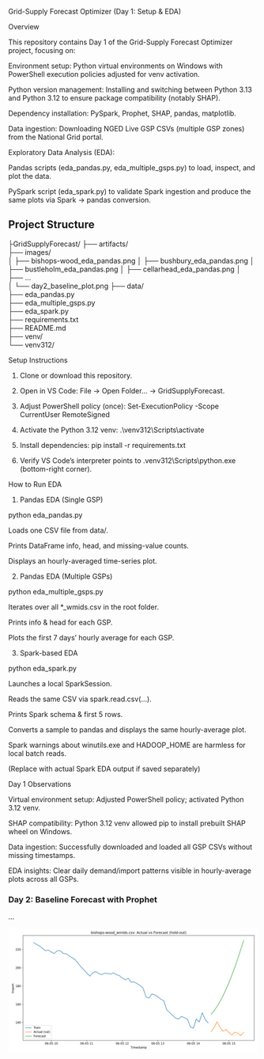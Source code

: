 Grid-Supply Forecast Optimizer (Day 1: Setup & EDA)

Overview

This repository contains Day 1 of the Grid-Supply Forecast Optimizer project, focusing on:

Environment setup: Python virtual environments on Windows with PowerShell execution policies adjusted for venv activation.

Python version management: Installing and switching between Python 3.13 and Python 3.12 to ensure package compatibility (notably SHAP).

Dependency installation: PySpark, Prophet, SHAP, pandas, matplotlib.

Data ingestion: Downloading NGED Live GSP CSVs (multiple GSP zones) from the National Grid portal.

Exploratory Data Analysis (EDA):

Pandas scripts (eda_pandas.py, eda_multiple_gsps.py) to load, inspect, and plot the data.

PySpark script (eda_spark.py) to validate Spark ingestion and produce the same plots via Spark → pandas conversion.

## Project Structure
├GridSupplyForecast/
├── artifacts/                 
├── images/                   
│   ├── bishops-wood_eda_pandas.png
│   ├── bushbury_eda_pandas.png
│   ├── bustleholm_eda_pandas.png
│   ├── cellarhead_eda_pandas.png
│   ├── ...                    
│   └── day2_baseline_plot.png 
├── data/                      
├── eda_pandas.py              
├── eda_multiple_gsps.py       
├── eda_spark.py               
├── requirements.txt           
├── README.md                 
├── venv/                     
└── venv312/                   



Setup Instructions

1. Clone or download this repository.

2. Open in VS Code: File → Open Folder… → GridSupplyForecast.

3. Adjust PowerShell policy (once):
   Set-ExecutionPolicy -Scope CurrentUser RemoteSigned

4. Activate the Python 3.12 venv:
   .\venv312\Scripts\activate

5. Install dependencies:
   pip install -r requirements.txt

6. Verify VS Code’s interpreter points to \.venv312\Scripts\python.exe (bottom-right corner).


How to Run EDA

1. Pandas EDA (Single GSP)

python eda_pandas.py

Loads one CSV file from data/.

Prints DataFrame info, head, and missing-value counts.

Displays an hourly-averaged time-series plot.

2. Pandas EDA (Multiple GSPs)

python eda_multiple_gsps.py

Iterates over all *_wmids.csv in the root folder.

Prints info & head for each GSP.

Plots the first 7 days’ hourly average for each GSP.


3. Spark-based EDA

python eda_spark.py

Launches a local SparkSession.

Reads the same CSV via spark.read.csv(...).

Prints Spark schema & first 5 rows.

Converts a sample to pandas and displays the same hourly-average plot.

Spark warnings about winutils.exe and HADOOP_HOME are harmless for local batch reads.

(Replace with actual Spark EDA output if saved separately)

Day 1 Observations

Virtual environment setup: Adjusted PowerShell policy; activated Python 3.12 venv.

SHAP compatibility: Python 3.12 venv allowed pip to install prebuilt SHAP wheel on Windows.

Data ingestion: Successfully downloaded and loaded all GSP CSVs without missing timestamps.

EDA insights: Clear daily demand/import patterns visible in hourly-average plots across all GSPs.


   ### Day 2: Baseline Forecast with Prophet

...

![Actual vs Forecast (hold-out)](images/day2_baseline_plot.png)